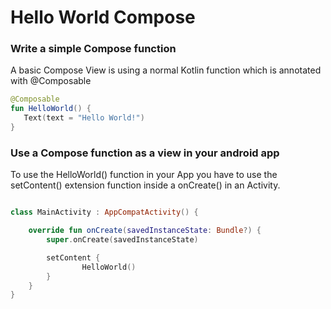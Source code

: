 # Hello World Compose

### Write a simple Compose function

A basic Compose View is using a normal Kotlin function which is annotated with @Composable


```kotlin
@Composable
fun HelloWorld() {
   Text(text = "Hello World!")
}
```

### Use a Compose function as a view in your android app

 To use the HelloWorld() function in your App you have to use the setContent() extension function inside a onCreate() in an Activity.


```kotlin

class MainActivity : AppCompatActivity() {

    override fun onCreate(savedInstanceState: Bundle?) {
        super.onCreate(savedInstanceState)

        setContent {
                HelloWorld()
        }
    }
}
```
